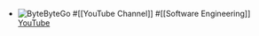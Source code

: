 - ![ByteByteGo](https://yt3.googleusercontent.com/9BCeBFuI8LqoAS9rWKmAZIAy4bMn7zFQaa6WqOoezPiyNf_sJ4Dd_Tut0WvwSkFJTff2RXwxG9g=w2560-fcrop64=1,00005a57ffffa5a8-k-c0xffffffff-no-nd-rj)
  #[[YouTube Channel]] #[[Software Engineering]] 
  [YouTube](https://www.youtube.com/@ByteByteGo)